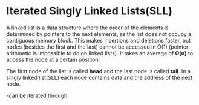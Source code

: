 # Iterated Singly Linked Lists(SLL)

A linked list is a data structure where the order of the elements is determined by pointers to the next elements, as the list does not occupy a contiguous memory block.
This makes insertions and deletions faster, but nodes (besides the first and the last) cannot be accessed in O(1) (pointer arithmetic is impossible to do on linked lists).
It takes an average of **O(n)** to access the node at a certain position.

The first node of the list is called **head** and the last node is called **tail**.
In a singly linked list(SLL) each node contains data and the address of the next node.

-can be iterated through
